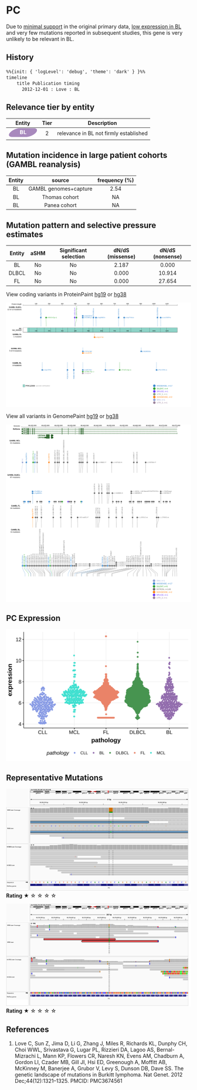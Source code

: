 # PC

Due to [minimal support](PC#representative-mutations) in the original primary data, [low expression in BL](PC#pc-expression) and very few mutations reported in subsequent studies, this gene is very unlikely to be relevant in BL. 


## History
```mermaid
%%{init: { 'logLevel': 'debug', 'theme': 'dark' } }%%
timeline
    title Publication timing
      2012-12-01 : Love : BL
```

## Relevance tier by entity

|Entity|Tier|Description                           |
|:------:|:----:|--------------------------------------|
|![BL](images/icons/BL_tier2.png)    |2   |relevance in BL not firmly established|

## Mutation incidence in large patient cohorts (GAMBL reanalysis)

|Entity|source               |frequency (%)|
|:------:|:---------------------:|:-------------:|
|BL    |GAMBL genomes+capture|2.54         |
|BL    |Thomas cohort        |  NA         |
|BL    |Panea cohort         |  NA         |

## Mutation pattern and selective pressure estimates

|Entity|aSHM|Significant selection|dN/dS (missense)|dN/dS (nonsense)|
|:------:|:----:|:---------------------:|:----------------:|:----------------:|
|BL    |No  |No                   |2.187           | 0.000          |
|DLBCL |No  |No                   |0.000           |10.914          |
|FL    |No  |No                   |0.000           |27.654          |


View coding variants in ProteinPaint [hg19](https://morinlab.github.io/LLMPP/GAMBL/PC_protein.html)  or [hg38](https://morinlab.github.io/LLMPP/GAMBL/PC_protein_hg38.html)

![](images/proteinpaint/PC_NM_000920.svg)

View all variants in GenomePaint [hg19](https://morinlab.github.io/LLMPP/GAMBL/PC.html)  or [hg38](https://morinlab.github.io/LLMPP/GAMBL/PC_hg38.html)

![](images/proteinpaint/PC.svg)

## PC Expression
![](images/gene_expression/PC_by_pathology.svg)
<!-- ORIGIN: loveGeneticLandscapeMutations2012 -->
<!-- BL: loveGeneticLandscapeMutations2012 -->

## Representative Mutations

![](primary/Love_PC_66392927.png)
**Rating**
&starf; &star; &star; &star; &star;

![](primary/Love_PC_chr11_66374870.png)
**Rating**
&starf; &star; &star; &star; &star;

## References
1.  Love C, Sun Z, Jima D, Li G, Zhang J, Miles R, Richards KL, Dunphy CH, Choi WWL, Srivastava G, Lugar PL, Rizzieri DA, Lagoo AS, Bernal-Mizrachi L, Mann KP, Flowers CR, Naresh KN, Evens AM, Chadburn A, Gordon LI, Czader MB, Gill JI, Hsi ED, Greenough A, Moffitt AB, McKinney M, Banerjee A, Grubor V, Levy S, Dunson DB, Dave SS. The genetic landscape of mutations in Burkitt lymphoma. Nat Genet. 2012 Dec;44(12):1321–1325. PMCID: PMC3674561
